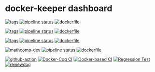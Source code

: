 # docker-keeper dashboard

[![tags](https://img.shields.io/badge/tags%20on-docker%20hub-blue.svg)](https://hub.docker.com/r/coqorg/base#supported-tags "Supported tags on Docker Hub")
[![pipeline status](https://gitlab.com/coq-community/docker-base/badges/master/pipeline.svg)](https://gitlab.com/coq-community/docker-base/-/pipelines)
[![dockerfile](https://img.shields.io/badge/docker--base%20on-github-blue.svg)](https://github.com/coq-community/docker-base "Dockerfile source repository")

[![tags](https://img.shields.io/badge/tags%20on-docker%20hub-blue.svg)](https://hub.docker.com/r/coqorg/coq#supported-tags "Supported tags on Docker Hub")
[![pipeline status](https://gitlab.com/coq-community/docker-coq/badges/master/pipeline.svg)](https://gitlab.com/coq-community/docker-coq/-/pipelines)
[![dockerfile](https://img.shields.io/badge/docker--coq%20on-github-blue.svg)](https://github.com/coq-community/docker-coq "Dockerfile source repository")

[![tags](https://img.shields.io/badge/tags%20on-docker%20hub-blue.svg)](https://hub.docker.com/r/mathcomp/mathcomp#supported-tags "Supported tags on Docker Hub")
[![pipeline status](https://gitlab.inria.fr/math-comp/docker-mathcomp/badges/master/pipeline.svg)](https://gitlab.inria.fr/math-comp/docker-mathcomp/-/pipelines)
[![dockerfile](https://img.shields.io/badge/docker--mathcomp%20on-github-blue.svg)](https://github.com/math-comp/docker-mathcomp "Dockerfile source repository")

[![mathcomp-dev](https://img.shields.io/badge/tags%20on-docker%20hub-blue.svg)](https://hub.docker.com/r/mathcomp/mathcomp-dev "Images on Docker Hub")
[![pipeline status](https://gitlab.inria.fr/math-comp/math-comp/badges/master/pipeline.svg)](https://gitlab.inria.fr/math-comp/math-comp/commits/master)
[![dockerfile](https://img.shields.io/badge/mathcomp--dev%20on-github-blue.svg)](https://github.com/math-comp/math-comp "Dockerfile source repository")

[![github-action](https://img.shields.io/badge/GHA%20on-github-blue.svg)](https://github.com/coq-community/docker-coq-action "docker-coq-action repository")
[![Docker-Coq CI][docker-coq-ci-badge]][docker-coq-ci-link]
[![Docker-based CI][python-ci-badge]][python-ci-link]
[![Regression Test][rt-ci-badge]][rt-ci-link]  
[![reviewdog][reviewdog-badge]][reviewdog-link]

[reviewdog-badge]: https://github.com/coq-community/docker-coq-action/actions/workflows/reviewdog.yml/badge.svg?branch=master
[reviewdog-link]:https://github.com/coq-community/docker-coq-action/actions/workflows/reviewdog.yml

[docker-coq-ci-badge]: https://github.com/coq-community/docker-coq-action/actions/workflows/coq-demo.yml/badge.svg?branch=master
[docker-coq-ci-link]:https://github.com/coq-community/docker-coq-action/actions/workflows/coq-demo.yml

[python-ci-badge]: https://github.com/coq-community/docker-coq-action/actions/workflows/python-demo.yml/badge.svg?branch=master
[python-ci-link]:https://github.com/coq-community/docker-coq-action/actions/workflows/python-demo.yml

[rt-ci-badge]: https://github.com/coq-community/docker-coq-action/actions/workflows/gha-rt.yml/badge.svg?branch=master
[rt-ci-link]:https://github.com/coq-community/docker-coq-action/actions/workflows/gha-rt.yml
